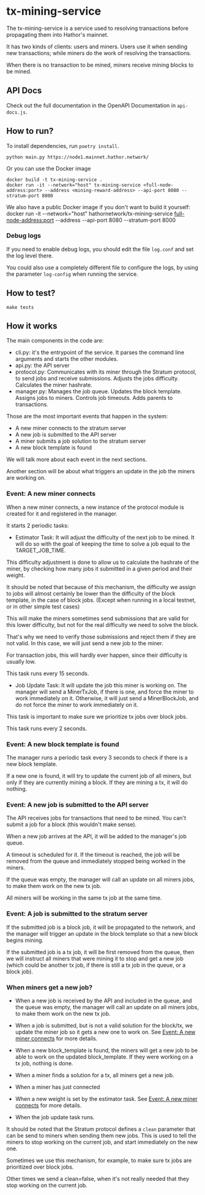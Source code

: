 # tx-mining-service

The tx-mining-service is a service used to resolving transactions before propagating them into Hathor's mainnet.

It has two kinds of clients: users and miners. Users use it when sending new transactions; while miners do the work of resolving the transactions.

When there is no transaction to be mined, miners receive mining blocks to be mined.


## API Docs

Check out the full documentation in the OpenAPI Documentation in `api-docs.js`.


## How to run?

To install dependencies, run `poetry install`.

    python main.py https://node1.mainnet.hathor.network/

Or you can use the Docker image

    docker build -t tx-mining-service .
    docker run -it --network="host" tx-mining-service <full-node-address:port> --address <mining-reward-address> --api-port 8080 --stratum-port 8000

We also have a public Docker image if you don't want to build it yourself:
    docker run -it --network="host" hathornetwork/tx-mining-service <full-node-address:port> --address <mining-reward-address> --api-port 8080 --stratum-port 8000

### Debug logs

If you need to enable debug logs, you should edit the file `log.conf` and set the log level there.

You could also use a completely different file to configure the logs, by using the parameter `log-config` when running the service.


## How to test?

    make tests

## How it works

The main components in the code are:
- cli.py: it's the entrypoint of the service. It parses the command line arguments and starts the other modules.
- api.py: the API server
- protocol.py: Communicates with its miner through the Stratum protocol, to send jobs and receive submissions. Adjusts the jobs difficulty. Calculates the miner hashrate.
- manager.py: Manages the job queue. Updates the block template. Assigns jobs to miners. Controls job timeouts. Adds parents to transactions.

Those are the most important events that happen in the system:
- A new miner connects to the stratum server
- A new job is submitted to the API server
- A miner submits a job solution to the stratum server
- A new block template is found

We will talk more about each event in the next sections.

Another section will be about what triggers an update in the job the miners are working on.

### Event: A new miner connects
When a new miner connects, a new instance of the protocol module is created for it and registered in the manager.

It starts 2 periodic tasks:

- Estimator Task: It will adjust the difficulty of the next job to be mined. It will do so with the goal of keeping the time to solve a job equal to the TARGET_JOB_TIME.

This difficulty adjustment is done to allow us to calculate the hashrate of the miner, by checking how many jobs it submitted in a given period and their weight.

It should be noted that because of this mechanism, the difficulty we assign to jobs will almost certainly be lower than the difficulty of the block template, in the case of block jobs. (Except when running in a local testnet, or in other simple test cases)

This will make the miners sometimes send submissions that are valid for this lower difficulty, but not for the real difficulty we need to solve the block.

That's why we need to verify those submissions and reject them if they are not valid. In this case, we will just send a new job to the miner.

For transaction jobs, this will hardly ever happen, since their difficulty is usually low.

This task runs every 15 seconds.

- Job Update Task: It will update the job this miner is working on. The manager will send a MinerTxJob, if there is one, and force the miner to work immediately on it. Otherwise, it will just send a MinerBlockJob, and do not force the miner to work immediately on it.

This task is important to make sure we prioritize tx jobs over block jobs.

This task runs every 2 seconds.

### Event: A new block template is found
The manager runs a periodic task every 3 seconds to check if there is a new block template.

If a new one is found, it will try to update the current job of all miners, but only if they are currently mining a block.
If they are mining a tx, it will do nothing.

### Event: A new job is submitted to the API server

The API receives jobs for transactions that need to be mined. You can't submit a job for a block (this wouldn't make sense).

When a new job arrives at the API, it will be added to the manager's job queue.

A timeout is scheduled for it. If the timeout is reached, the job will be removed from the queue and immediately stopped being worked in the miners.

If the queue was empty, the manager will call an update on all miners jobs, to make them work on the new tx job.

All miners will be working in the same tx job at the same time.

### Event: A job is submitted to the stratum server

If the submitted job is a block job, it will be propagated to the network, and the manager will trigger an update in the block template so that a new block begins mining.

If the submitted job is a tx job, it will be first removed from the queue, then we will instruct all miners that were mining it to stop and get a new job (which could be another tx job, if there is still a tx job in the queue, or a block job).

### When miners get a new job?

- When a new job is received by the API and included in the queue, and the queue was empty, the manager will call an update on all miners jobs, to make them work on the new tx job.

- When a job is submitted, but is not a valid solution for the block/tx, we update the miner job so it gets a new one to work on. See [Event: A new miner connects](#event-a-new-miner-connects) for more details.

- When a new block_template is found, the miners will get a new job to be able to work on the updated block_template. If they were working on a tx job, nothing is done.

- When a miner finds a solution for a tx, all miners get a new job.

- When a miner has just connected

- When a new weight is set by the estimator task. See [Event: A new miner connects](#event-a-new-miner-connects) for more details.

- When the job update task runs.

It should be noted that the Stratum protocol defines a `clean` parameter that can be send to miners when sending them new jobs. This is used to tell the miners to stop working on the current job, and start immediately on the new one.

Sometimes we use this mechanism, for example, to make sure tx jobs are prioritized over block jobs.

Other times we send a clean=false, when it's not really needed that they stop working on the current job.
